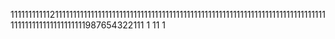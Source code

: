 1111111111121111111111111111111111111111111111111111111111111111111111111111111111111111111111111111111111111987654322111
1
11
1
